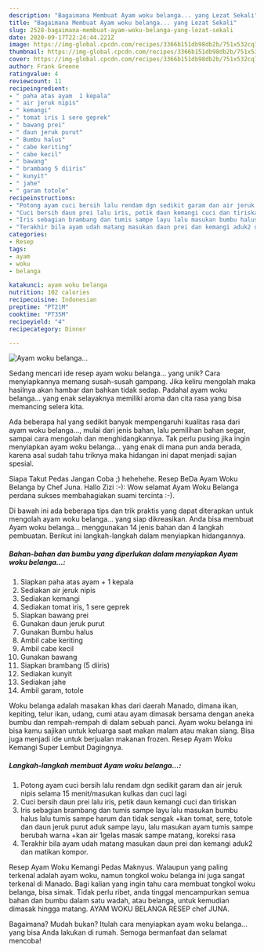 ```yaml
---
description: "Bagaimana Membuat Ayam woku belanga... yang Lezat Sekali"
title: "Bagaimana Membuat Ayam woku belanga... yang Lezat Sekali"
slug: 2528-bagaimana-membuat-ayam-woku-belanga-yang-lezat-sekali
date: 2020-09-17T22:24:44.221Z
image: https://img-global.cpcdn.com/recipes/3366b151db98db2b/751x532cq70/ayam-woku-belanga-foto-resep-utama.jpg
thumbnail: https://img-global.cpcdn.com/recipes/3366b151db98db2b/751x532cq70/ayam-woku-belanga-foto-resep-utama.jpg
cover: https://img-global.cpcdn.com/recipes/3366b151db98db2b/751x532cq70/ayam-woku-belanga-foto-resep-utama.jpg
author: Frank Greene
ratingvalue: 4
reviewcount: 11
recipeingredient:
- " paha atas ayam  1 kepala"
- " air jeruk nipis"
- " kemangi"
- " tomat iris 1 sere geprek"
- " bawang prei"
- " daun jeruk purut"
- " Bumbu halus"
- " cabe keriting"
- " cabe kecil"
- " bawang"
- " brambang 5 diiris"
- " kunyit"
- " jahe"
- " garam totole"
recipeinstructions:
- "Potong ayam cuci bersih lalu rendam dgn sedikit garam dan air jeruk nipis selama 15 menit/masukan kulkas dan cuci lagi"
- "Cuci bersih daun prei lalu iris, petik daun kemangi cuci dan tiriskan"
- "Iris sebagian brambang dan tumis sampe layu lalu masukan bumbu halus lalu tumis sampe harum dan tidak sengak +kan tomat, sere, totole dan daun jeruk purut aduk sampe layu, lalu masukan ayam tumis sampe berubah warna +kan air 1gelas masak sampe matang, koreksi rasa"
- "Terakhir bila ayam udah matang masukan daun prei dan kemangi aduk2 dan matikan kompor."
categories:
- Resep
tags:
- ayam
- woku
- belanga

katakunci: ayam woku belanga 
nutrition: 102 calories
recipecuisine: Indonesian
preptime: "PT21M"
cooktime: "PT35M"
recipeyield: "4"
recipecategory: Dinner

---
```



![Ayam woku belanga...](https://img-global.cpcdn.com/recipes/3366b151db98db2b/751x532cq70/ayam-woku-belanga-foto-resep-utama.jpg)

Sedang mencari ide resep ayam woku belanga... yang unik? Cara menyiapkannya memang susah-susah gampang. Jika keliru mengolah maka hasilnya akan hambar dan bahkan tidak sedap. Padahal ayam woku belanga... yang enak selayaknya memiliki aroma dan cita rasa yang bisa memancing selera kita.

Ada beberapa hal yang sedikit banyak mempengaruhi kualitas rasa dari ayam woku belanga..., mulai dari jenis bahan, lalu pemilihan bahan segar, sampai cara mengolah dan menghidangkannya. Tak perlu pusing jika ingin menyiapkan ayam woku belanga... yang enak di mana pun anda berada, karena asal sudah tahu triknya maka hidangan ini dapat menjadi sajian spesial.

Siapa Takut Pedas Jangan Coba ;) hehehehe. Resep BeDa Ayam Woku Belanga by Chef Juna. Hallo Zizi :-): Wow selamat Ayam Woku Belanga perdana sukses membahagiakan suami tercinta :-).


Di bawah ini ada beberapa tips dan trik praktis yang dapat diterapkan untuk mengolah ayam woku belanga... yang siap dikreasikan. Anda bisa membuat Ayam woku belanga... menggunakan 14 jenis bahan dan 4 langkah pembuatan. Berikut ini langkah-langkah dalam menyiapkan hidangannya.

<!--inarticleads1-->

##### Bahan-bahan dan bumbu yang diperlukan dalam menyiapkan Ayam woku belanga...:

1. Siapkan  paha atas ayam + 1 kepala
1. Sediakan  air jeruk nipis
1. Sediakan  kemangi
1. Sediakan  tomat iris, 1 sere geprek
1. Siapkan  bawang prei
1. Gunakan  daun jeruk purut
1. Gunakan  Bumbu halus
1. Ambil  cabe keriting
1. Ambil  cabe kecil
1. Gunakan  bawang
1. Siapkan  brambang (5 diiris)
1. Sediakan  kunyit
1. Sediakan  jahe
1. Ambil  garam, totole


Woku belanga adalah masakan khas dari daerah Manado, dimana ikan, kepiting, telur ikan, udang, cumi atau ayam dimasak bersama dengan aneka bumbu dan rempah-rempah di dalam sebuah panci. Ayam woku belanga ini bisa kamu sajikan untuk keluarga saat makan malam atau makan siang. Bisa juga menjadi ide untuk berjualan makanan frozen. Resep Ayam Woku Kemangi Super Lembut Dagingnya. 

<!--inarticleads2-->

##### Langkah-langkah membuat Ayam woku belanga...:

1. Potong ayam cuci bersih lalu rendam dgn sedikit garam dan air jeruk nipis selama 15 menit/masukan kulkas dan cuci lagi
1. Cuci bersih daun prei lalu iris, petik daun kemangi cuci dan tiriskan
1. Iris sebagian brambang dan tumis sampe layu lalu masukan bumbu halus lalu tumis sampe harum dan tidak sengak +kan tomat, sere, totole dan daun jeruk purut aduk sampe layu, lalu masukan ayam tumis sampe berubah warna +kan air 1gelas masak sampe matang, koreksi rasa
1. Terakhir bila ayam udah matang masukan daun prei dan kemangi aduk2 dan matikan kompor.


Resep Ayam Woku Kemangi Pedas Maknyus. Walaupun yang paling terkenal adalah ayam woku, namun tongkol woku belanga ini juga sangat terkenal di Manado. Bagi kalian yang ingin tahu cara membuat tongkol woku belanga, bisa simak. Tidak perlu ribet, anda tinggal mencampurkan semua bahan dan bumbu dalam satu wadah, atau belanga, untuk kemudian dimasak hingga matang. AYAM WOKU BELANGA RESEP chef JUNA. 

Bagaimana? Mudah bukan? Itulah cara menyiapkan ayam woku belanga... yang bisa Anda lakukan di rumah. Semoga bermanfaat dan selamat mencoba!

